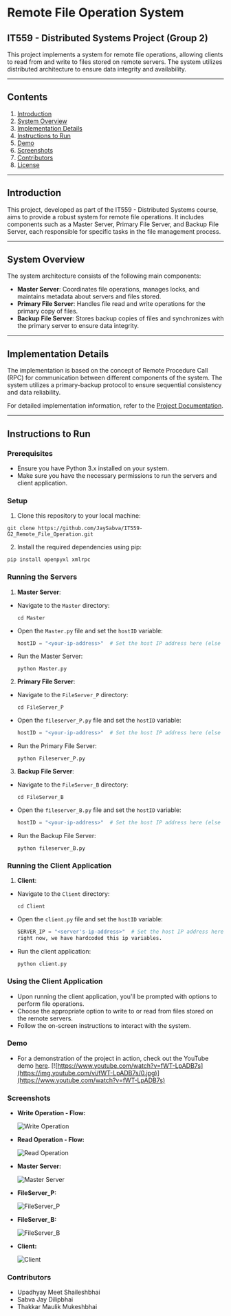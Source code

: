 # Remote File Operation System
## IT559 - Distributed Systems Project (Group 2)
This project implements a system for remote file operations, allowing clients to read from and write to files stored on remote servers. The system utilizes distributed architecture to ensure data integrity and availability.

---

## Contents

1. [Introduction](#introduction)
2. [System Overview](#system-overview)
3. [Implementation Details](#implementation-details)
4. [Instructions to Run](#instructions-to-run)
5. [Demo](#demo)
6. [Screenshots](#screenshots)
7. [Contributors](#contributors)
8. [License](#license)

---

## Introduction

This project, developed as part of the IT559 - Distributed Systems course, aims to provide a robust system for remote file operations. It includes components such as a Master Server, Primary File Server, and Backup File Server, each responsible for specific tasks in the file management process.

---

## System Overview

The system architecture consists of the following main components:

- **Master Server**: Coordinates file operations, manages locks, and maintains metadata about servers and files stored.
- **Primary File Server**: Handles file read and write operations for the primary copy of files.
- **Backup File Server**: Stores backup copies of files and synchronizes with the primary server to ensure data integrity.

---

## Implementation Details

The implementation is based on the concept of Remote Procedure Call (RPC) for communication between different components of the system. The system utilizes a primary-backup protocol to ensure sequential consistency and data reliability.

For detailed implementation information, refer to the [Project Documentation](./project_documentation.pdf).

---

## Instructions to Run

### Prerequisites
- Ensure you have Python 3.x installed on your system.
- Make sure you have the necessary permissions to run the servers and client application.

### Setup
1. Clone this repository to your local machine:
```
git clone https://github.com/JaySabva/IT559-G2_Remote_File_Operation.git
```

2. Install the required dependencies using pip:
```
pip install openpyxl xmlrpc
```

### Running the Servers
1. **Master Server**:
- Navigate to the `Master` directory:
  ```
  cd Master
  ```
- Open the `Master.py` file and set the `hostID` variable:
  ```python
  hostID = "<your-ip-address>"  # Set the host IP address here (else set it as localhost)
  ```
- Run the Master Server:
  ```
  python Master.py
  ```

2. **Primary File Server**:
- Navigate to the `FileServer_P` directory:
  ```
  cd FileServer_P
  ```
- Open the `fileserver_P.py` file and set the `hostID` variable:
  ```python
  hostID = "<your-ip-address>"  # Set the host IP address here (else set it as localhost)
  ```
- Run the Primary File Server:
  ```
  python Fileserver_P.py
  ```

3. **Backup File Server**:
- Navigate to the `FileServer_B` directory:
  ```
  cd FileServer_B
  ```
- Open the `fileserver_B.py` file and set the `hostID` variable:
  ```python
  hostID = "<your-ip-address>"  # Set the host IP address here (else set it as localhost)
  ```
- Run the Backup File Server:
  ```
  python fileserver_B.py
  ```

### Running the Client Application
1. **Client**:
- Navigate to the `Client` directory:
  ```
  cd Client
  ```
- Open the `client.py` file and set the `hostID` variable:
  ```python
  SERVER_IP = "<server's-ip-address>"  # Set the host IP address here (else set it as localhost)
  right now, we have hardcoded this ip variables.
  ```
- Run the client application:
  ```
  python client.py
  ```

### Using the Client Application
- Upon running the client application, you'll be prompted with options to perform file operations.
- Choose the appropriate option to write to or read from files stored on the remote servers.
- Follow the on-screen instructions to interact with the system.

### Demo
- For a demonstration of the project in action, check out the YouTube demo [here](https://www.youtube.com/watch?v=fWT-LpADB7s).
[![https://www.youtube.com/watch?v=fWT-LpADB7s](https://img.youtube.com/vi/fWT-LpADB7s/0.jpg)](https://www.youtube.com/watch?v=fWT-LpADB7s)
### Screenshots
- **Write Operation - Flow:**

  ![Write Operation](./Images/WRITE.png)

- **Read Operation - Flow:**

  ![Read Operation](./Images/READ.png)

- **Master Server:**

  ![Master Server](./Images/Master.png)
- **FileServer_P:**

  ![FileServer_P](./Images/FileServer_P.png)
- **FileServer_B:**

  ![FileServer_B](./Images/FileServer_B.png)
- **Client:**

  ![Client](./Images/Client.png)
### Contributors
- Upadhyay Meet Shaileshbhai
- Sabva Jay Dilipbhai
- Thakkar Maulik Mukeshbhai
